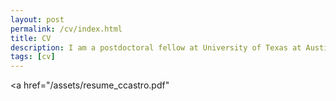 ```yaml
---
layout: post
permalink: /cv/index.html
title: CV
description: I am a postdoctoral fellow at University of Texas at Austin.
tags: [cv]
---
```


<a href="/assets/resume_ccastro.pdf" </a>




